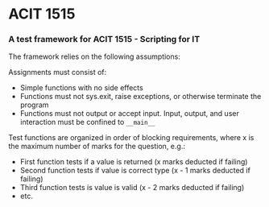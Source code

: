 # ACIT 1515

### A test framework for ACIT 1515 - Scripting for IT

The framework relies on the following assumptions:

Assignments must consist of:

- Simple functions with no side effects
- Functions must not sys.exit, raise exceptions, or otherwise terminate the program
- Functions must not output or accept input. Input, output, and user interaction must be confined to `__main__` 

Test functions are organized in order of blocking requirements, where x is the maximum number of marks for the question, e.g.:

- First function tests if a value is returned (x marks deducted if failing)
- Second function tests if value is correct type (x - 1 marks deducted if failing)
- Third function tests is value is valid (x - 2 marks deducted if failing)
- etc.

